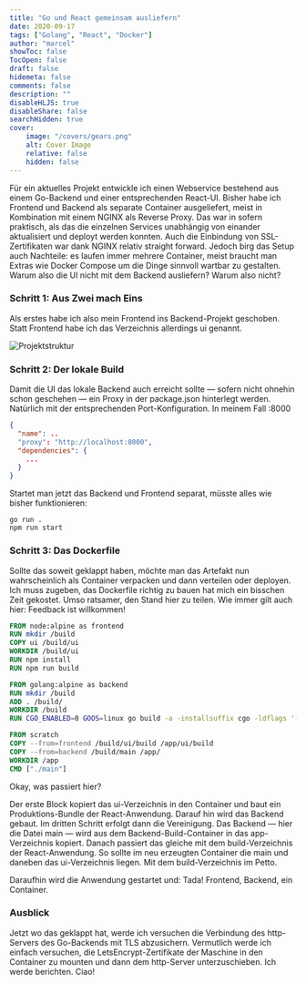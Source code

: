 ```yaml
---
title: "Go und React gemeinsam ausliefern"
date: 2020-09-17
tags: ["Golang", "React", "Docker"]
author: "marcel"
showToc: false
TocOpen: false
draft: false
hidemeta: false
comments: false
description: ""
disableHLJS: true
disableShare: false
searchHidden: true
cover:
    image: "/covers/gears.png"
    alt: Cover Image
    relative: false
    hidden: false
---
```


Für ein aktuelles Projekt entwickle ich einen Webservice bestehend aus einem Go-Backend und einer entsprechenden React-UI. 
Bisher habe ich Frontend und Backend als separate Container ausgeliefert, meist in Kombination mit einem NGINX als Reverse Proxy. 
Das war in sofern praktisch, als das die einzelnen Services unabhängig von einander aktualisiert und deployt werden konnten. 
Auch die Einbindung von SSL-Zertifikaten war dank NGINX relativ straight forward.
Jedoch birg das Setup auch Nachteile: es laufen immer mehrere Container, meist braucht man Extras wie Docker Compose um 
die Dinge sinnvoll wartbar zu gestalten. Warum also die UI nicht mit dem Backend ausliefern? Warum also nicht?

### Schritt 1: Aus Zwei mach Eins

Als erstes habe ich also mein Frontend ins Backend-Projekt geschoben. Statt Frontend habe ich das Verzeichnis allerdings ui genannt.

![Projektstruktur](../../posts/2020-09-17/structure.png)

### Schritt 2: Der lokale Build

Damit die UI das lokale Backend auch erreicht sollte — sofern nicht ohnehin schon geschehen — ein Proxy 
in der package.json hinterlegt werden. Natürlich mit der entsprechenden Port-Konfiguration. In meinem Fall :8000
```json
{
  "name": ..
  "proxy": "http://localhost:8000",
  "dependencies": {
    ... 
  }
}
```

Startet man jetzt das Backend und Frontend separat, müsste alles wie bisher funktionieren:

```shell
go run .
npm run start
```

### Schritt 3: Das Dockerfile

Sollte das soweit geklappt haben, möchte man das Artefakt nun wahrscheinlich als Container verpacken und dann 
verteilen oder deployen. Ich muss zugeben, das Dockerfile richtig zu bauen hat mich ein bisschen Zeit gekostet.
Umso ratsamer, den Stand hier zu teilen. Wie immer gilt auch hier: Feedback ist willkommen!

```dockerfile
FROM node:alpine as frontend
RUN mkdir /build
COPY ui /build/ui
WORKDIR /build/ui
RUN npm install
RUN npm run build

FROM golang:alpine as backend
RUN mkdir /build
ADD . /build/
WORKDIR /build
RUN CGO_ENABLED=0 GOOS=linux go build -a -installsuffix cgo -ldflags '-extldflags "-static"' -o main .

FROM scratch
COPY --from=frontend /build/ui/build /app/ui/build
COPY --from=backend /build/main /app/
WORKDIR /app
CMD ["./main"]
```

Okay, was passiert hier?

Der erste Block kopiert das ui-Verzeichnis in den Container und baut ein Produktions-Bundle der React-Anwendung. 
Darauf hin wird das Backend gebaut. Im dritten Schritt erfolgt dann die Vereinigung. 
Das Backend — hier die Datei main — wird aus dem Backend-Build-Container in das app-Verzeichnis kopiert. 
Danach passiert das gleiche mit dem build-Verzeichnis der React-Anwendung. So sollte im neu erzeugten Container 
die main und daneben das ui-Verzeichnis liegen. Mit dem build-Verzeichnis im Petto.

Daraufhin wird die Anwendung gestartet und: Tada! Frontend, Backend, ein Container.


### Ausblick

Jetzt wo das geklappt hat, werde ich versuchen die Verbindung des http-Servers des Go-Backends mit TLS abzusichern. 
Vermutlich werde ich einfach versuchen, die LetsEncrypt-Zertifikate der Maschine in den Container zu mounten und 
dann dem http-Server unterzuschieben. Ich werde berichten. Ciao!